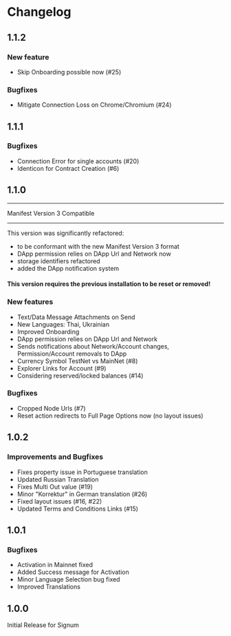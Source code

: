 # Changelog

## 1.1.2

### New feature

- Skip Onboarding possible now (#25)

### Bugfixes

- Mitigate Connection Loss on Chrome/Chromium (#24)

## 1.1.1

### Bugfixes

- Connection Error for single accounts (#20)
- Identicon for Contract Creation (#6)

## 1.1.0

-----

Manifest Version 3 Compatible

-----

This version was significantly refactored:
- to be conformant with the new Manifest Version 3 format
- DApp permission relies on DApp Url and Network now 
- storage identifiers refactored
- added the DApp notification system

#### This version requires the previous installation to be reset or removed!

### New features

- Text/Data Message Attachments on Send
- New Languages: Thai, Ukrainian
- Improved Onboarding
- DApp permission relies on DApp Url and Network 
- Sends notifications about Network/Account changes, Permission/Account removals to DApp
- Currency Symbol TestNet vs MainNet (#8)  
- Explorer Links for Account (#9)
- Considering reserved/locked balances (#14)

### Bugfixes

- Cropped Node Urls (#7)  
- Reset action redirects to Full Page Options now (no layout issues)

## 1.0.2

### Improvements and Bugfixes

- Fixes property issue in Portuguese translation
- Updated Russian Translation
- Fixes Multi Out value (#19)
- Minor "Korrektur" in German translation (#26)
- Fixed layout issues (#16, #22)
- Updated Terms and Conditions Links (#15)

## 1.0.1

### Bugfixes

- Activation in Mainnet fixed
- Added Success message for Activation
- Minor Language Selection bug fixed
- Improved Translations

## 1.0.0

Initial Release for Signum
